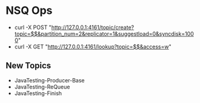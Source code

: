 # NSQ Ops

 * curl -X POST "http://127.0.0.1:4161/topic/create?topic=$$&partition_num=2&replicator=1&suggestload=0&syncdisk=1000"
 * curl -X GET "http://127.0.0.1:4161/lookup?topic=$$&access=w"
 
## New Topics
 
  * JavaTesting-Producer-Base
  * JavaTesting-ReQueue
  * JavaTesting-Finish
